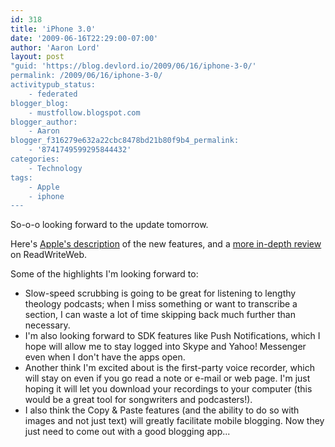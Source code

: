 ```yaml
---
id: 318
title: 'iPhone 3.0'
date: '2009-06-16T22:29:00-07:00'
author: 'Aaron Lord'
layout: post
"guid: 'https://blog.devlord.io/2009/06/16/iphone-3-0/'
permalink: /2009/06/16/iphone-3-0/
activitypub_status:
    - federated
blogger_blog:
    - mustfollow.blogspot.com
blogger_author:
    - Aaron
blogger_f316279e632a22cbc8478bd21b80f9b4_permalink:
    - '8741749599295844432'
categories:
    - Technology
tags:
    - Apple
    - iphone
---
```


So-o-o looking forward to the update tomorrow.

Here's <a href="http://www.apple.com/iphone/softwareupdate/">Apple's description</a> of the new features, and a <a href="http://www.readwriteweb.com/archives/iphone_30_is_coming_tomorrow_here_is_what_you_can.php">more in-depth review</a> on ReadWriteWeb.

Some of the highlights I'm looking forward to:

<ul>
	<li>Slow-speed scrubbing is going to be great for listening to lengthy theology podcasts; when I miss something or want to transcribe a section, I can waste a lot of time skipping back much further than necessary.</li>
	<li>I'm also looking forward to SDK features like Push Notifications, which I hope will allow me to stay logged into Skype and Yahoo! Messenger even when I don't have the apps open.</li>
	<li>Another think I'm excited about is the first-party voice recorder, which will stay on even if you go read a note or e-mail or web page. I'm just hoping it will let you download your recordings to your computer (this would be a great tool for songwriters and podcasters!).</li>
	<li>I also think the Copy &amp; Paste features (and the ability to do so with images and not just text) will greatly facilitate mobile blogging. Now they just need to come out with a good blogging app...</li>
</ul>